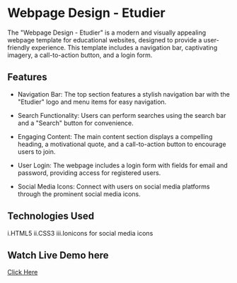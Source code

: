 # Webpage Design - Etudier

The "Webpage Design - Etudier" is a modern and visually appealing webpage template for educational websites, designed to provide a user-friendly experience. This template includes a navigation bar, captivating imagery, a call-to-action button, and a login form.

## Features

- Navigation Bar: The top section features a stylish navigation bar with the "Etudier" logo and menu items for easy navigation.

- Search Functionality: Users can perform searches using the search bar and a "Search" button for convenience.

- Engaging Content: The main content section displays a compelling heading, a motivational quote, and a call-to-action button to encourage users to join.

- User Login: The webpage includes a login form with fields for email and password, providing access for registered users.

- Social Media Icons: Connect with users on social media platforms through the prominent social media icons.

## Technologies Used

i.HTML5
ii.CSS3
iii.Ionicons for social media icons

## Watch Live Demo here
[Click Here](https://uharika77.github.io/login-page/)

